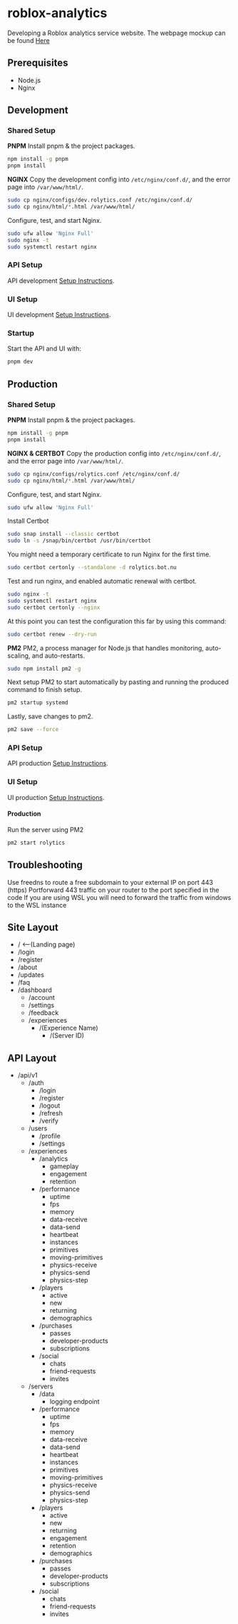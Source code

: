 # roblox-analytics
Developing a Roblox analytics service website.
The webpage mockup can be found [Here](https://docs.google.com/presentation/d/116s5YVGM6NIPPU6NY0C7b-ReEaT_VP3GaT1PEz7PMvg/edit?usp=sharing)

## Prerequisites
- Node.js
- Nginx

## Development
### Shared Setup
**PNPM**
Install pnpm & the project packages.
```bash
npm install -g pnpm
pnpm install
```

**NGINX**
Copy the development config into `/etc/nginx/conf.d/`, and the error page into `/var/www/html/`.
```bash
sudo cp nginx/configs/dev.rolytics.conf /etc/nginx/conf.d/
sudo cp nginx/html/*.html /var/www/html/
```
Configure, test, and start Nginx.
```bash
sudo ufw allow 'Nginx Full'
sudo nginx -t
sudo systemctl restart nginx
```

### API Setup
API development [Setup Instructions](packages/api/README.md#developement).

### UI Setup
UI development [Setup Instructions](packages/ui/README.md#development).

### Startup
Start the API and UI with:
```bash
pnpm dev
```

## Production
### Shared Setup
**PNPM**
Install pnpm & the project packages.
```bash
npm install -g pnpm
pnpm install
```

**NGINX & CERTBOT**
Copy the production config into `/etc/nginx/conf.d/`, and the error page into `/var/www/html/`.
```bash
sudo cp nginx/configs/rolytics.conf /etc/nginx/conf.d/
sudo cp nginx/html/*.html /var/www/html/
```
Configure, test, and start Nginx.
```bash
sudo ufw allow 'Nginx Full'
```
Install Certbot
```bash
sudo snap install --classic certbot
sudo ln -s /snap/bin/certbot /usr/bin/certbot
```
You might need a temporary certificate to run Nginx for the first time.
```bash
sudo certbot certonly --standalone -d rolytics.bot.nu
```
Test and run nginx, and enabled automatic renewal with certbot.
```bash
sudo nginx -t
sudo systemctl restart nginx
sudo certbot certonly --nginx
```
At this point you can test the configuration this far by using this command:
```bash
sudo certbot renew --dry-run
```

**PM2**
PM2, a process manager for Node.js that handles monitoring, auto-scaling, and auto-restarts.
```bash
sudo npm install pm2 -g
```
Next setup PM2 to start automatically by pasting and running the produced command to finish setup.
```bash
pm2 startup systemd
```
Lastly, save changes to pm2.
```bash
pm2 save --force
```
### API Setup
API production [Setup Instructions](packages/api/README.md#production).

### UI Setup
UI production [Setup Instructions](packages/ui/README.md#production).

#### Production
Run the server using PM2
```bash
pm2 start rolytics
```

## Troubleshooting
Use freedns to route a free subdomain to your external IP on port 443 (https)
Portforward 443 traffic on your router to the port specified in the code
If you are using WSL you will need to forward the traffic from windows to the WSL instance

## Site Layout
- /      <--(Landing page)
- /login
- /register
- /about
- /updates
- /faq
- /dashboard
    - /account
    - /settings
    - /feedback
    - /experiences
        - /(Experience Name)
            - /(Server ID)

## API Layout
- /api/v1
    - /auth
        - /login
        - /register
        - /logout
        - /refresh
        - /verify
    - /users
        - /profile
        - /settings
    - /experiences
        - /analytics
            - gameplay
            - engagement
            - retention
        - /performance
            - uptime
            - fps
            - memory
            - data-receive
            - data-send
            - heartbeat
            - instances
            - primitives
            - moving-primitives
            - physics-receive
            - physics-send
            - physics-step
        - /players
            - active
            - new
            - returning
            - demographics
        - /purchases
            - passes
            - developer-products
            - subscriptions
        - /social
            - chats
            - friend-requests
            - invites
    - /servers
        - /data
            - logging endpoint
        - /performance
            - uptime
            - fps
            - memory
            - data-receive
            - data-send
            - heartbeat
            - instances
            - primitives
            - moving-primitives
            - physics-receive
            - physics-send
            - physics-step
        - /players
            - active
            - new
            - returning
            - engagement
            - retention
            - demographics
        - /purchases
            - passes
            - developer-products
            - subscriptions
        - /social
            - chats
            - friend-requests
            - invites